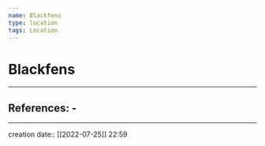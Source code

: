 ```yaml
---
name: Blackfens
type: location
tags: Location
---
```


# Blackfens 
___ 
## References: - 
--- 
creation date:: [[2022-07-25]] 22:59